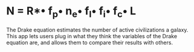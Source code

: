 # N = R*• f<sub>p</sub>• n<sub>e</sub>• f<sub>l</sub>• f<sub>i</sub>• f<sub>c</sub>• L
The Drake equation estimates the number of active civilizations
a galaxy. This app lets users plug in what they think the variables
of the Drake equation are, and allows them to compare their 
results with others.